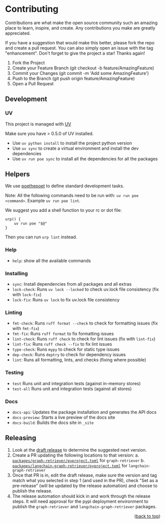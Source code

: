 # Contributing

Contributions are what make the open source community such an amazing place to learn, inspire, and create. Any contributions you make are greatly appreciated.

If you have a suggestion that would make this better, please fork the repo and create a pull request. You can also simply open an issue with the tag "enhancement". Don't forget to give the project a star! Thanks again!

1. Fork the Project
2. Create your Feature Branch (git checkout -b feature/AmazingFeature)
3. Commit your Changes (git commit -m 'Add some AmazingFeature')
4. Push to the Branch (git push origin feature/AmazingFeature)
5. Open a Pull Request

## Development

### UV

This project is managed with [UV](https://docs.astral.sh/uv/)

Make sure you have > 0.5.0 of UV installed.

* Use `uv python install` to install the project python version
* Use `uv sync` to create a virtual environment and install the dev dependencies
* Use `uv run poe sync` to install all the dependencies for all the packages

## Helpers

We use [poethepoet](https://poethepoet.natn.io/index.html) to define standard development tasks.

Note: All the following commands need to be run with: `uv run poe <command>`. Example `uv run poe lint`.

We suggest you add a shell function to your rc or dot file:
```
urp() {
    uv run poe "$@"
}
```
Then you can run `urp lint` instead.

### Help

* `help`: show all the available commands

### Installing

* `sync`: Install dependencies from all packages and all extras
* `lock-check`: Runs `uv lock --locked` to check uv.lock file consistency (fix with `lock-fix`)
* `lock-fix`: Runs `uv lock` to fix uv.lock file consistency

### Linting

* `fmt-check`: Runs `ruff format --check` to check for formatting issues (fix with `fmt-fix`)
* `fmt-fix`: Runs `ruff format` to fix formatting issues
* `lint-check`: Runs `ruff check` to check for lint issues (fix with `lint-fix`)
* `lint-fix`: Runs `ruff check --fix` to fix lint issues
* `type-check`: Runs `mypy` to check for static type issues
* `dep-check`: Runs `deptry` to check for dependency issues
* `lint`: Runs all formatting, lints, and checks (fixing where possible)

### Testing

* `test` Runs unit and integration tests (against in-memory stores)
* `test-all` Runs unit and integration tests (against all stores)

### Docs

* `docs-api`: Updates the package installation and generates the API docs
* `docs-preview`: Starts a live preview of the docs site
* `docs-build`: Builds the docs site in `_site`

## Releasing

1. Look at the [draft release](https://github.com/datastax/graph-rag/releases) to determine the suggested next version.
2. Create a PR updating the following locations to that version:
  a. [`packages/graph-retriever/pyproject.toml`](https://github.com/datastax/graph-rag/blob/main/packages/graph-retriever/pyproject.toml#L3) for `graph-retriever`
  b. [`packages/langchain-graph-retriever/pyproject.toml`](https://github.com/datastax/graph-rag/blob/main/packages/langchain-graph-retriever/pyproject.toml#L3) for `langchain-graph-retriever`
3. Once that PR is in, edit the draft release, make sure the version and tag match what you selected in step 1 (and used in the PR), check "Set as a pre-release" (will be updated by the release automation) and choose to publish the release.
4. The release automation should kick in and work through the release steps. It will need approval for the pypi deployment environment to publish the `graph-retriever` and `langchain-graph-retriever` packages.

<p align="right">(<a href="#readme-top">back to top</a>)</p
